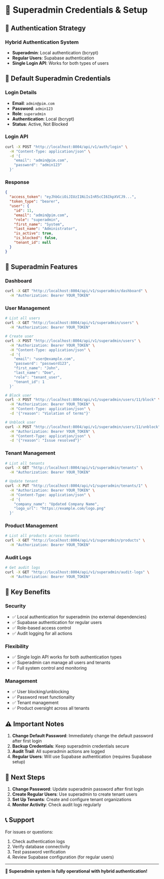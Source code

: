 # 🔐 Superadmin Credentials & Setup

## 🎯 **Authentication Strategy**

### **Hybrid Authentication System**
- **Superadmin**: Local authentication (bcrypt)
- **Regular Users**: Supabase authentication
- **Single Login API**: Works for both types of users

## 🔑 **Default Superadmin Credentials**

### **Login Details**
- **Email**: `admin@pim.com`
- **Password**: `admin123`
- **Role**: `superadmin`
- **Authentication**: Local (bcrypt)
- **Status**: Active, Not Blocked

### **Login API**
```bash
curl -X POST "http://localhost:8004/api/v1/auth/login" \
  -H "Content-Type: application/json" \
  -d '{
    "email": "admin@pim.com",
    "password": "admin123"
  }'
```

### **Response**
```json
{
  "access_token": "eyJhbGciOiJIUzI1NiIsInR5cCI6IkpXVCJ9...",
  "token_type": "bearer",
  "user": {
    "id": 11,
    "email": "admin@pim.com",
    "role": "superadmin",
    "first_name": "System",
    "last_name": "Administrator",
    "is_active": true,
    "is_blocked": false,
    "tenant_id": null
  }
}
```

## 🚀 **Superadmin Features**

### **Dashboard**
```bash
curl -X GET "http://localhost:8004/api/v1/superadmin/dashboard" \
  -H "Authorization: Bearer YOUR_TOKEN"
```

### **User Management**
```bash
# List all users
curl -X GET "http://localhost:8004/api/v1/superadmin/users" \
  -H "Authorization: Bearer YOUR_TOKEN"

# Create user
curl -X POST "http://localhost:8004/api/v1/superadmin/users" \
  -H "Authorization: Bearer YOUR_TOKEN" \
  -H "Content-Type: application/json" \
  -d '{
    "email": "user@example.com",
    "password": "password123",
    "first_name": "John",
    "last_name": "Doe",
    "role": "tenant_user",
    "tenant_id": 1
  }'

# Block user
curl -X POST "http://localhost:8004/api/v1/superadmin/users/11/block" \
  -H "Authorization: Bearer YOUR_TOKEN" \
  -H "Content-Type: application/json" \
  -d '{"reason": "Violation of terms"}'

# Unblock user
curl -X POST "http://localhost:8004/api/v1/superadmin/users/11/unblock" \
  -H "Authorization: Bearer YOUR_TOKEN" \
  -H "Content-Type: application/json" \
  -d '{"reason": "Issue resolved"}'
```

### **Tenant Management**
```bash
# List all tenants
curl -X GET "http://localhost:8004/api/v1/superadmin/tenants" \
  -H "Authorization: Bearer YOUR_TOKEN"

# Update tenant
curl -X PUT "http://localhost:8004/api/v1/superadmin/tenants/1" \
  -H "Authorization: Bearer YOUR_TOKEN" \
  -H "Content-Type: application/json" \
  -d '{
    "company_name": "Updated Company Name",
    "logo_url": "https://example.com/logo.png"
  }'
```

### **Product Management**
```bash
# List all products across tenants
curl -X GET "http://localhost:8004/api/v1/superadmin/products" \
  -H "Authorization: Bearer YOUR_TOKEN"
```

### **Audit Logs**
```bash
# Get audit logs
curl -X GET "http://localhost:8004/api/v1/superadmin/audit-logs" \
  -H "Authorization: Bearer YOUR_TOKEN"
```

## 🎨 **Key Benefits**

### **Security**
- ✅ Local authentication for superadmin (no external dependencies)
- ✅ Supabase authentication for regular users
- ✅ Role-based access control
- ✅ Audit logging for all actions

### **Flexibility**
- ✅ Single login API works for both authentication types
- ✅ Superadmin can manage all users and tenants
- ✅ Full system control and monitoring

### **Management**
- ✅ User blocking/unblocking
- ✅ Password reset functionality
- ✅ Tenant management
- ✅ Product oversight across all tenants

## ⚠️ **Important Notes**

1. **Change Default Password**: Immediately change the default password after first login
2. **Backup Credentials**: Keep superadmin credentials secure
3. **Audit Trail**: All superadmin actions are logged
4. **Regular Users**: Will use Supabase authentication (requires Supabase setup)

## 🔄 **Next Steps**

1. **Change Password**: Update superadmin password after first login
2. **Create Regular Users**: Use superadmin to create tenant users
3. **Set Up Tenants**: Create and configure tenant organizations
4. **Monitor Activity**: Check audit logs regularly

## 📞 **Support**

For issues or questions:
1. Check authentication logs
2. Verify database connectivity
3. Test password verification
4. Review Supabase configuration (for regular users)

---

**🎉 Superadmin system is fully operational with hybrid authentication!** 